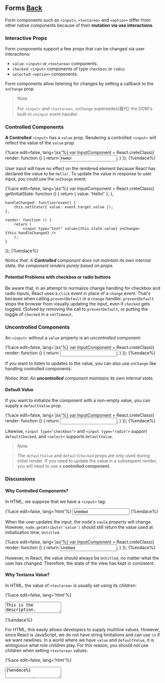 ## Forms [Back](./../react.md)

Form components such as `<input>`, `<textarea>` and `<option>` differ from other native components because of their **mutation via use interactions**.

### Interactive Props

Form components support a few props that can be changed via user interacitons:

- `value`: `<input>` or `<textarea>` components.
- `checked`: `<input>` components of type `checkbox` or `radio`.
- `selected`: `<option>` components.

Form components allow listening for changes by setting a callback to the `onChange` prop.

> Note:

> For `<input>` and `<textarea>`, `onChange` supersedes(替代) the DOM's built-in `oninput` event handler.

### Controlled Components

**A Controlled** `<input>` has a `value` prop. Rendering a controlled `<input>` will reflect the value of the `value` prop.

{%ace edit=false, lang='jsx'%}
var InputComponent = React.creteClass({
    render: function () {
        return <input type="text" value="Hello!" />;
    }
});
{%endace%}

User input will have no effect on the rendered element because React has declared the value to be `Hello!`. To update the value in response to user input, you could use the `onChange` event:

{%ace edit=false, lang='jsx'%}
var InputComponent = React.creteClass({
    getInitialState: function () {
        return { value: 'Hello!' };
    },
    
    handleChanged: function(event) {
        this.setState({ value: event.target.value });
    },
    
    render: function () {
        return (
            <input type="text" value={this.state.value} onChange={this.handleChanged} />
        );
    }
});
{%endace%}

*Notice that: A **Controlled** component does not maintain its own internal state; the component renders purely based on props.*

#### Potential Problems with checkbox or radio buttons

Be aware that, in an attempt to normalize change handling for checkbox and radio inputs, React uses a `click` event in place of a `change` event. That's because when calling `preventDefault` in a `change` handler. `preventDefault` stops the browser from visually updating the input, even if `checked` gets toggled. (Solved by removing the call to `preventDefault`, or putting the toggle of `checked` in a `setTimeout`.

### Uncontrolled Components

An `<input>` without a `value` property is an *uncontrolled* component:

{%ace edit=false, lang='jsx'%}
var InputComponent = React.creteClass({
    render: function () {
        return <input type="text" />;
    }
});
{%endace%}

If you want to listen to updates to the value, you can also use `onChange` like handling controlled components.

*Notiec that: An **uncontrolled** component maintains its own internal state.*

#### Default Value

If you want to initialize the component with a non-empty value, you can supply a `defaultValue` prop.

{%ace edit=false, lang='jsx'%}
var InputComponent = React.creteClass({
    render: function () {
        return <input type="text" defaultValue="Hello!" />;
    }
});
{%endace%}

Likewise, `<input type="checkbox">` and `<input type="radio">` support `defaultChecked`, and `<select>` supports `defaultValue`.

> Note:

> The `defaultValue` and `defaultChecked` props are only used during initial render. If you need to update the value in a subsequent render, you will need to use a **controlled component**.

### Discussions

#### Why Controlled Components?

In HTML, we suppose that we have a `<input>` tag:

{%ace edit=false, lang='html'%}
<input type="text" name="title" value="Untitled" />
{%endace%}

When the user updates the input, the node's `vaule` *property* will change. However, `node.getAtribute('value')` should still return the value used at initialization time, `Untitled`.

{%ace edit=false, lang='jsx'%}
var InputComponent = React.creteClass({
    render: function () {
        return <input type="text" name="title" value="Untitled" />;
    }
});
{%endace%}

However, in React, the value should always be `Untitled`, no matter what the user has changed. Therefore, the state of the view has kept in consistent.

#### Why Textarea Value?

In HTML, the value of `<textarea>` is usually set using its children:

{%ace edit=false, lang='html'%}
<!-- antipattern: DO NOT DO THIS! -->
<textarea name="description">This is the description.</textarea>
{%endace%}

For HTML, this easily allows developers to supply multiline values. However, since React is JavaScript, we do not have string limitations and can use `\n` if we want newlines. In a world where we have `value` and `defaultValue`, it is ambiguous what role children play. For this reason, you should not use children when setting `<textarea>` values:

{%ace edit=false, lang='html'%}
<textarea name="description" value="This is a description." />
{%endace%}

#### Why Select Value?

In HTML, The selected `<option>` in an HTML `<select>` is normally specified through that option's `selected` attribute.

However in React, in order to make components easier to manipulate, the following format is adopted instead:

{%ace edit=false, lang='html'%}
<select value="B">
    <option value="A">Apple</option>
    <option value="B">Banana</option>
    <option value="C">Cranberry</option>
</select>
{%endace%}

To make an uncontrolled component, `defaultValue` is used instead.

> Note:

> You can pass an array into the `value` attribute, allowing you to `select` multiple options in a select tag: `<select multiple={true} value={['B', 'C']}>`.

#### Imperative operations(緊急操作)

If you need to imperatively perform an operation, you have to obtain a reference to the DOM node. For instance, if you want to imperatively submit a form, one approach would be to attach a `ref` to the `form` element and manually call `form.submit()`.